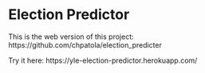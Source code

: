 <h1>Election Predictor</h1>
<p>This is the web version of this project: https://github.com/chpatola/election_predicter</p>
<p>Try it here: https://yle-election-predictor.herokuapp.com/</p>
